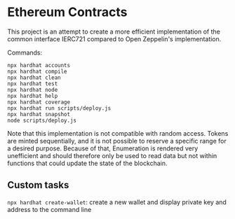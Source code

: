 # Ethereum Contracts

This project is an attempt to create a more efficient implementation of the common interface IERC721 compared to Open Zeppelin's implementation.

Commands:

```shell
npx hardhat accounts
npx hardhat compile
npx hardhat clean
npx hardhat test
npx hardhat node
npx hardhat help
npx hardhat coverage
npx hardhat run scripts/deploy.js
npx hardhat snapshot 
node scripts/deploy.js
```

Note that this implementation is not compatible with random access. Tokens are minted sequentially, and it is not possible to reserve a specific range for a desired purpose.
Because of that, Enumeration is rendered very unefficient and should therefore only be used to read data but not within functions that could update the state of the blockchain.

## Custom tasks

`npx hardhat create-wallet`: create a new wallet and display private key and address to the command line

